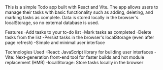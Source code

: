 This is a simple Todo app built with React and Vite. The app allows users to manage their tasks with basic functionality such as adding, deleting, and marking tasks as complete. Data is stored locally in the browser's localStorage, so no external database is used.

Features
-Add tasks to your to-do list
-Mark tasks as completed
-Delete tasks from the list
-Persist tasks in the browser's localStorage (even after page refresh)
-Simple and minimal user interface

Technologies Used
-React: JavaScript library for building user interfaces
-Vite: Next-generation front-end tool for faster builds and hot module replacement (HMR)
-localStorage: Store tasks locally in the browser
